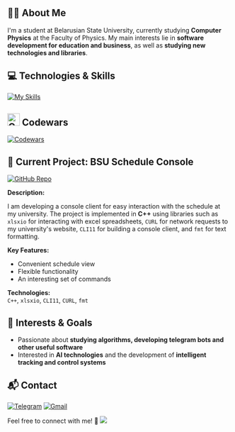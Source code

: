 ## 🧑‍🎓 About Me
I'm a student at Belarusian State University, currently studying **Computer Physics** at the Faculty of Physics. My main interests lie in **software development for education and business**, as well as **studying new technologies and libraries**.
## 💻 Technologies & Skills
[![My Skills](https://skillicons.dev/icons?i=cpp,c,python,sqlite,mysql,git)](https://skillicons.dev)
## <img src="https://cdn.simpleicons.org/codewars/B1361E" width="28" alt="Codewars Logo" />  Codewars

[![Codewars](https://codewars-stats-ignacio-cuadra.vercel.app/?username=Krasnovvvvv&theme=dark)](https://www.codewars.com/users/Krasnovvvvv)

## 🚧 Current Project: BSU Schedule Console

[![GitHub Repo](https://img.shields.io/badge/GitHub_Repo-222222?logo=github&logoColor=white&style=flat-square)](https://github.com/Krasnovvvvv/BSU-schedule-console)

**Description:**  

I am developing a console client for easy interaction with the schedule at my university. The project is implemented in **C++** using libraries such as `xlsxio` for interacting with excel spreadsheets, `CURL` for network requests to my university's website, `CLI11` for building a console client, and `fmt` for text formatting.

**Key Features:**
- Сonvenient schedule view
- Flexible functionality
- An interesting set of commands

**Technologies:**  
`C++`, `xlsxio`, `CLI11`, `CURL`, `fmt`

## 🎯 Interests & Goals
- Passionate about **studying algorithms, developing telegram bots and other useful software**
- Interested in **AI technologies** and the development of **intelligent tracking and control systems**
## 📬 Contact
[![Telegram](https://img.shields.io/badge/Telegram-2CA5E0?style=for-the-badge&logo=telegram&logoColor=white)](https://t.me/smokex_official) [![Gmail](https://img.shields.io/badge/Gmail-D14836?style=for-the-badge&logo=gmail&logoColor=white)](mailto:smokexbeatzz@gmail.com)

Feel free to connect with me! 🚀
![](https://komarev.com/ghpvc/?username=Krasnovvvvv&style=flat-square)

